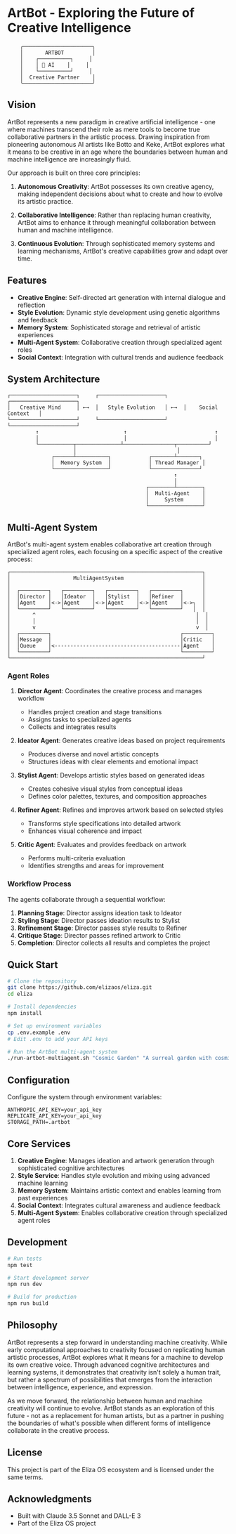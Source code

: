 # ArtBot - Exploring the Future of Creative Intelligence

```
    ╭──────────────────────╮
    │       ARTBOT         │
    │    ┌──────────┐     │
    │    │ 🎨 AI    │     │
    │    └──────────┘     │
    │  Creative Partner    │
    ╰──────────────────────╯
```

## Vision

ArtBot represents a new paradigm in creative artificial intelligence - one where machines transcend their role as mere tools to become true collaborative partners in the artistic process. Drawing inspiration from pioneering autonomous AI artists like Botto and Keke, ArtBot explores what it means to be creative in an age where the boundaries between human and machine intelligence are increasingly fluid.

Our approach is built on three core principles:

1. **Autonomous Creativity**: ArtBot possesses its own creative agency, making independent decisions about what to create and how to evolve its artistic practice.

2. **Collaborative Intelligence**: Rather than replacing human creativity, ArtBot aims to enhance it through meaningful collaboration between human and machine intelligence.

3. **Continuous Evolution**: Through sophisticated memory systems and learning mechanisms, ArtBot's creative capabilities grow and adapt over time.

## Features

- **Creative Engine**: Self-directed art generation with internal dialogue and reflection
- **Style Evolution**: Dynamic style development using genetic algorithms and feedback
- **Memory System**: Sophisticated storage and retrieval of artistic experiences
- **Multi-Agent System**: Collaborative creation through specialized agent roles
- **Social Context**: Integration with cultural trends and audience feedback

## System Architecture

```
┌─────────────────────┐     ┌─────────────────────┐     ┌─────────────────────┐
│   Creative Mind     │ ←→  │   Style Evolution   │ ←→  │    Social Context   │
└─────────────────────┘     └─────────────────────┘     └─────────────────────┘
         ↑                           ↑                            ↑
         │                           │                            │
         └───────────┬──────────────┴────────────────┬──────────┘
                     │                                │
              ┌──────┴──────────┐            ┌───────┴───────┐
              │  Memory System  │            │ Thread Manager │
              └─────────────────┘            └───────────────┘
                                                     ↑
                                                     │
                                            ┌────────┴────────┐
                                            │  Multi-Agent    │
                                            │     System      │
                                            └─────────────────┘
```

## Multi-Agent System

ArtBot's multi-agent system enables collaborative art creation through specialized agent roles, each focusing on a specific aspect of the creative process:

```
┌─────────────────────────────────────────────────────────────┐
│                    MultiAgentSystem                         │
│                                                             │
│  ┌─────────┐   ┌─────────┐   ┌─────────┐   ┌─────────┐      │
│  │Director │   │Ideator  │   │Stylist  │   │Refiner  │      │
│  │Agent    │<->│Agent    │<->│Agent    │<->│Agent    │<->┐  │
│  └─────────┘   └─────────┘   └─────────┘   └─────────┘   │  │
│       ^                                                   │  │
│       │                                                   │  │
│       v                                                   v  │
│  ┌─────────┐                                         ┌─────────┐
│  │Message  │                                         │Critic   │
│  │Queue    │<----------------------------------------│Agent    │
│  └─────────┘                                         └─────────┘
└─────────────────────────────────────────────────────────────┘
```

### Agent Roles

1. **Director Agent**: Coordinates the creative process and manages workflow
   - Handles project creation and stage transitions
   - Assigns tasks to specialized agents
   - Collects and integrates results

2. **Ideator Agent**: Generates creative ideas based on project requirements
   - Produces diverse and novel artistic concepts
   - Structures ideas with clear elements and emotional impact

3. **Stylist Agent**: Develops artistic styles based on generated ideas
   - Creates cohesive visual styles from conceptual ideas
   - Defines color palettes, textures, and composition approaches

4. **Refiner Agent**: Refines and improves artwork based on selected styles
   - Transforms style specifications into detailed artwork
   - Enhances visual coherence and impact

5. **Critic Agent**: Evaluates and provides feedback on artwork
   - Performs multi-criteria evaluation
   - Identifies strengths and areas for improvement

### Workflow Process

The agents collaborate through a sequential workflow:

1. **Planning Stage**: Director assigns ideation task to Ideator
2. **Styling Stage**: Director passes ideation results to Stylist
3. **Refinement Stage**: Director passes style results to Refiner
4. **Critique Stage**: Director passes refined artwork to Critic
5. **Completion**: Director collects all results and completes the project

## Quick Start

```bash
# Clone the repository
git clone https://github.com/elizaos/eliza.git
cd eliza

# Install dependencies
npm install

# Set up environment variables
cp .env.example .env
# Edit .env to add your API keys

# Run the ArtBot multi-agent system
./run-artbot-multiagent.sh "Cosmic Garden" "A surreal garden with cosmic elements"
```

## Configuration

Configure the system through environment variables:

```env
ANTHROPIC_API_KEY=your_api_key
REPLICATE_API_KEY=your_api_key
STORAGE_PATH=.artbot
```

## Core Services

1. **Creative Engine**: Manages ideation and artwork generation through sophisticated cognitive architectures
2. **Style Service**: Handles style evolution and mixing using advanced machine learning
3. **Memory System**: Maintains artistic context and enables learning from past experiences
4. **Social Context**: Integrates cultural awareness and audience feedback
5. **Multi-Agent System**: Enables collaborative creation through specialized agent roles

## Development

```bash
# Run tests
npm test

# Start development server
npm run dev

# Build for production
npm run build
```

## Philosophy

ArtBot represents a step forward in understanding machine creativity. While early computational approaches to creativity focused on replicating human artistic processes, ArtBot explores what it means for a machine to develop its own creative voice. Through advanced cognitive architectures and learning systems, it demonstrates that creativity isn't solely a human trait, but rather a spectrum of possibilities that emerges from the interaction between intelligence, experience, and expression.

As we move forward, the relationship between human and machine creativity will continue to evolve. ArtBot stands as an exploration of this future - not as a replacement for human artists, but as a partner in pushing the boundaries of what's possible when different forms of intelligence collaborate in the creative process.

## License

This project is part of the Eliza OS ecosystem and is licensed under the same terms.

## Acknowledgments

- Built with Claude 3.5 Sonnet and DALL-E 3
- Part of the Eliza OS project 